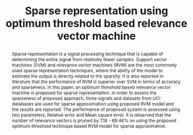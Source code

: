---
title: "Sparse representation using optimum threshold based relevance vector machine"
authors: "<b>Nishanth Anand</b>, J Manikandan"
conference: "INDICON 2015"
pdf: "https://ieeexplore.ieee.org/abstract/document/7443136"
abstract: "Sparse representation is a signal processing technique that is capable of determining the entire signal from relatively fewer samples. Support vector machines (SVM) and relevance vector machines (RVM) are the most commonly used sparse representation techniques, where the ability of the model to estimate the output is directly related to the sparsity. It is also reported in literature that the performance of RVM is superior over SVM in terms of accuracy and sparseness. In this paper, an optimum threshold based relevance vector machine is proposed for sparse representation. In order to assess the sparseness of proposed approach, three signals and datasets from UCI databases are used for sparse approximation using proposed RVM model and the results are reported. The performance of proposed system is assessed using two parameters, Relative error and Mean square error. It is observed that the number of relevance vectors is pruned by 7.18 - 69.46% on using the proposed optimum threshold technique based RVM model for sparse approximation."
---